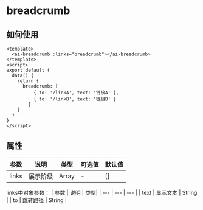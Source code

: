 # breadcrumb
## 如何使用
```vue
<template>
  <ai-breadcrumb :links="breadcrumb"></ai-breadcrumb>
</template>
<script>
export default {
  data() {
    return {
      breadcrumb: [
          { to: '/linkA', text: '链接A' },
          { to: '/linkB', text: '链接B' }
        ]
    }
  }
}
</script>
```

## 属性
| 参数 | 说明 | 类型| 可选值| 默认值|
| --- | --- | --- | --- | --- |
| links | 展示阶级 | Array | - | [] |

links中对象参数：
| 参数 | 说明 | 类型|
| --- | --- | --- |
| text | 显示文本 | String |
| to | 跳转路径 | String |
